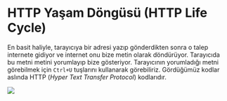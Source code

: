 # HTTP Yaşam Döngüsü (HTTP Life Cycle)

En basit haliyle, tarayıcıya bir adresi yazıp gönderdikten sonra o talep internete gidiyor ve internet onu bize metin olarak döndürüyor. Tarayıcıda bu metni metini yorumlayıp bize gösteriyor. Tarayıcının yorumladığı metni görebilmek için ``` Ctrl+U ``` tuşlarını kullanarak görebiliriz. Gördüğümüz kodlar aslında HTTP (*Hyper Text Transfer Protocol*) kodlarıdır.

![](https://lh3.googleusercontent.com/Dci4_tJBQcHXS9p0cYykdDnU9fqoNMVE_9zdEGBsowuMH65fPIVDnM_7UPT0UteVUZZH6kgvDwMU)
